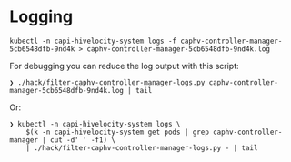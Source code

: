 # Logging

```
kubectl -n capi-hivelocity-system logs -f caphv-controller-manager-5cb6548dfb-9nd4k > caphv-controller-manager-5cb6548dfb-9nd4k.log
```

For debugging you can reduce the log output with this script:

```
❯ ./hack/filter-caphv-controller-manager-logs.py caphv-controller-manager-5cb6548dfb-9nd4k.log | tail
```

Or:

```
❯ kubectl -n capi-hivelocity-system logs \
    $(k -n capi-hivelocity-system get pods | grep caphv-controller-manager | cut -d' ' -f1) \
    | ./hack/filter-caphv-controller-manager-logs.py - | tail
```
